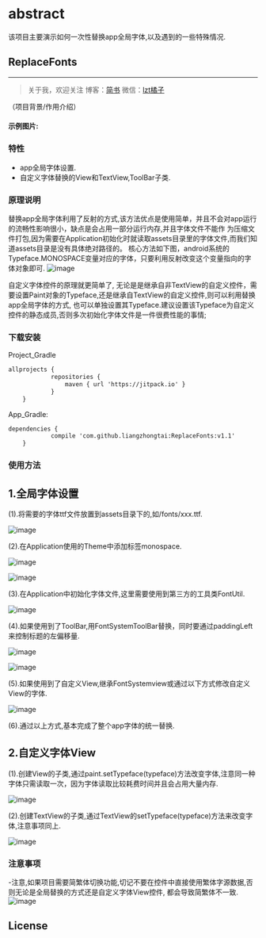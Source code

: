 # abstract
该项目主要演示如何一次性替换app全局字体,以及遇到的一些特殊情况.
## ReplaceFonts
---------------

> 关于我，欢迎关注
  博客：[简书](http://www.jianshu.com/users/8d01db870d4a/timeline) 微信：[lzt橘子](18520660170)

（项目背景/作用介绍）

#### 示例图片:

### 特性
- app全局字体设置.
- 自定义字体替换的View和TextView,ToolBar子类.

### 原理说明

替换app全局字体利用了反射的方式,该方法优点是使用简单，并且不会对app运行的流畅性影响很小，缺点是会占用一部分运行内存,并且字体文件不能作
为压缩文件打包,因为需要在Application初始化时就读取assets目录里的字体文件,而我们知道assets目录是没有具体绝对路径的。
核心方法如下图，android系统的Typeface.MONOSPACE变量对应的字体，只要利用反射改变这个变量指向的字体对象即可.
![image](https://github.com/liangzhongtai/ReplaceFonts/blob/master/resultPic/system_theory1.png)

自定义字体控件的原理就更简单了,
无论是是继承自非TextView的自定义控件，需要设置Paint对象的Typeface,还是继承自TextView的自定义控件,则可以利用替换app全局字体的方式,
也可以单独设置其Typeface.建议设置该Typeface为自定义控件的静态成员,否则多次初始化字体文件是一件很费性能的事情;
### 下载安装
Project_Gradle
``` xml
allprojects {
		    repositories {
			    maven { url 'https://jitpack.io' }
		    }
	}
```
App_Gradle:
``` xml
dependencies {
	        compile 'com.github.liangzhongtai:ReplaceFonts:v1.1'
	}
```

### 使用方法

## 1.全局字体设置

(1).将需要的字体ttf文件放置到assets目录下的,如/fonts/xxx.ttf.


![image](https://github.com/liangzhongtai/ReplaceFonts/blob/master/resultPic/system_step1.png)

(2).在Application使用的Theme中添加标签<item name="android:typeface">monospace</item>.


![image](https://github.com/liangzhongtai/ReplaceFonts/blob/master/resultPic/system_step2.png)

![image](https://github.com/liangzhongtai/ReplaceFonts/blob/master/resultPic/system_step3.png)

(3).在Application中初始化字体文件,这里需要使用到第三方的工具类FontUtil.

![image](https://github.com/liangzhongtai/ReplaceFonts/blob/master/resultPic/system_step4.png)

(4).如果使用到了ToolBar,用FontSystemToolBar替换，同时要通过paddingLeft来控制标题的左偏移量.

![image](https://github.com/liangzhongtai/ReplaceFonts/blob/master/resultPic/system_step6.png)

![image](https://github.com/liangzhongtai/ReplaceFonts/blob/master/resultPic/system_step8.png)

(5).如果使用到了自定义View,继承FontSystemview或通过以下方式修改自定义View的字体.

![image](https://github.com/liangzhongtai/ReplaceFonts/blob/master/resultPic/system_step5.png)

(6).通过以上方式,基本完成了整个app字体的统一替换.

## 2.自定义字体View
(1).创建View的子类,通过paint.setTypeface(typeface)方法改变字体,注意同一种字体只需读取一次，因为字体读取比较耗费时间并且会占用大量内存.

![image](https://github.com/liangzhongtai/ReplaceFonts/blob/master/resultPic/free_step1.png)

(2).创建TextView的子类,通过TextView的setTypeface(typeface)方法来改变字体,注意事项同上.

![image](https://github.com/liangzhongtai/ReplaceFonts/blob/master/resultPic/free_step2.png)



### 注意事项

-注意,如果项目需要简繁体切换功能,切记不要在控件中直接使用繁体字源数据,否则无论是全局替换的方式还是自定义字体View控件,
	 都会导致简繁体不一致.
		![image](https://github.com/liangzhongtai/ReplaceFonts/blob/master/resultPic/system_step7.png)


## License

